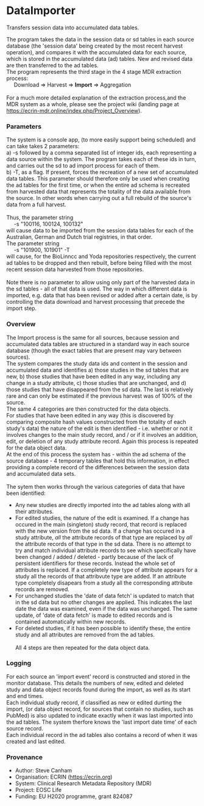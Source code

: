 # DataImporter
Transfers session data into accumulated data tables.

The program takes the data in the session data or sd tables in each source database (the 'session data' being created by the most recent harvest operation), and compares it with the accumulated data for each source, which is stored in the accumulated data (ad) tables. New and revised data are then transferred to the ad tables.<br/>
The program represents the third stage in the 4 stage MDR extraction process:<br/>
&nbsp;&nbsp;&nbsp;&nbsp;&nbsp;Download => Harvest => **Import** => Aggregation<br/><br/>
For a much more detailed explanation of the extraction process,and the MDR system as a whole, please see the project wiki (landing page at https://ecrin-mdr.online/index.php/Project_Overview).<br/>

### Parameters
The system is a console app, (to more easily support being scheduled) and can take takes 2 parameters: <br/>
a) -s followed by a comma separated list of integer ids, each representing a data source within the system. The program takes each of these ids in turn, and carries out the sd to ad import process for each of them.<br/>
b) -T, as a flag. If present, forces the recreation of a new set of accumulated data tables. This parameter should therefore only be used when creating the ad tables for the first time, or when the entire ad schema is recreated from harvested data that represents the totality of the data available from the source. In other words when carrying out a full rebuild of the source's data from a full harvest.<br/><br/>
Thus, the parameter string<br/>
&nbsp;&nbsp;&nbsp;&nbsp;&nbsp;-s "100116, 100124, 100132" <br/>
will cause data to be imported from the session data tables for each of the Australian, German and Dutch trial registries, in that order.<br/>
The parameter string<br/>
&nbsp;&nbsp;&nbsp;&nbsp;&nbsp;-s "101900, 101901" -T<br/>
will cause, for the BioLinncc and Yoda repositories respectively, the current ad tables to be dropped and then rebuilt, before being filled with the most recent session data harvested from those repositories.<br/>  
Note there is no parameter to allow using only part of the harvested data in the sd tables - all of that data is used. The way in which different data is imported, e.g. data that has been revised or added after a certain date, is by controlling the data download and harvest processing that precede the import step.<br/>

### Overview
The Import process is the same for all sources, because session and accumulated data tables are structured in a standard way in each source database (though the exact tables that are present may vary between sources).<br/>
The system compares the study data ids and content in the session and accumulated data and identifies a) those studies in the sd tables that are new, b) those studies that have been edited in any way, including any change in a study attribute, c) those studies that are unchanged, and d) those studies that have disappeared from the sd data. The last is relatively rare and can only be estimated if the previous harvest was of 100% of the source.<br/>
The same 4 categories are then constructed for the data objects.<br/> 
For studies that have been edited in any way (this is discovered by comparing composite hash values constructed from the totality of each study's data) the nature of the edit is then identified - i.e. whether or not it involves changes to the main study record, and / or if it involves an addition, edit, or deletion of any study attribute record. Again this process is repeated for the data object data.<br/> 
At the end of this process the system has - within the ad schema of the source database - 4 temporary tables that hold this information, in effect providing a complete record of the differences between the session data and accumulated data sets.<br/> 
<br/>
The sytem then works through the various categories of data that have been identified:
* Any new studies are directly imported into the ad tables along with all their attributes.
* For edited studies, the nature of the edit is examined. If a change has occured in the main (singleton) study record, that record is replaced with the new version from the sd data. If a change has occured in a study attribute, *all* the attribute records of that type are replaced by *all* the attribute records of that type in the sd data. There is no attempt to try and match individual attribute records to see which specifically have been changed / added / deleted - partly because of the lack of persistent identifiers for these records. Instead the whole set of attributes is replaced. If a completely new type of attribute appears for a study all the records of that attribvute type are added. If an attribute type completely disapears from a study all the corresponding attribute records are removed.<br/>
* For unchanged studies the 'date of data fetch' is updated to match that in the sd data but no other changes are applied. This indicates the last date the data was examined, even if the data was unchanged. The same update, of 'date of data fetch' is made to edited records and is contained automatically within new records. 
* For deleted studies, if it has been possible to identify these, the entire study and all attributes are removed from the ad tables.<br/>  
All 4 steps are then repeated for the data object data.<br/> 

### Logging
For each source an 'import event' record is constructed and stored in the monitor database. This details the numbers of new, edited and deleted study and data object records found during the import, as well as its start and end times.<br/> Each individual study record, if classified as new or edited durting the import, (or data object record, for sources that contain no studies, such as PubMed) is also updated to indicate exactly when it was last imported into the ad tables. The system therfore knows the 'last import date time' of each source record.<br/>Each individual record in the ad tables also contains a record of when it was created and last edited.<br/>

### Provenance
* Author: Steve Canham
* Organisation: ECRIN (https://ecrin.org)
* System: Clinical Research Metadata Repository (MDR)
* Project: EOSC Life
* Funding: EU H2020 programme, grant 824087
